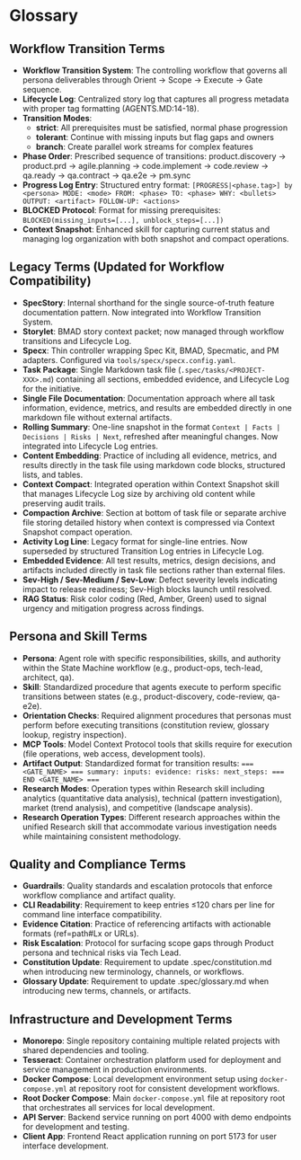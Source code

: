 # Glossary

## Workflow Transition Terms

- **Workflow Transition System**: The controlling workflow that governs all persona deliverables through Orient → Scope → Execute → Gate sequence.
- **Lifecycle Log**: Centralized story log that captures all progress metadata with proper tag formatting (AGENTS.MD:14-18).
- **Transition Modes**:
  - **strict**: All prerequisites must be satisfied, normal phase progression
  - **tolerant**: Continue with missing inputs but flag gaps and owners
  - **branch**: Create parallel work streams for complex features
- **Phase Order**: Prescribed sequence of transitions: product.discovery → product.prd → agile.planning → code.implement → code.review → qa.ready → qa.contract → qa.e2e → pm.sync
- **Progress Log Entry**: Structured entry format: `[PROGRESS|<phase.tag>] by <persona> MODE: <mode> FROM: <phase> TO: <phase> WHY: <bullets> OUTPUT: <artifact> FOLLOW-UP: <actions>`
- **BLOCKED Protocol**: Format for missing prerequisites: `BLOCKED(missing_inputs=[...], unblock_steps=[...])`
- **Context Snapshot**: Enhanced skill for capturing current status and managing log organization with both snapshot and compact operations.

## Legacy Terms (Updated for Workflow Compatibility)

- **SpecStory**: Internal shorthand for the single source-of-truth feature documentation pattern. Now integrated into Workflow Transition System.
- **Storylet**: BMAD story context packet; now managed through workflow transitions and Lifecycle Log.
- **Specx**: Thin controller wrapping Spec Kit, BMAD, Specmatic, and PM adapters. Configured via `tools/specx/specx.config.yaml`.
- **Task Package**: Single Markdown task file (`.spec/tasks/<PROJECT-XXX>.md`) containing all sections, embedded evidence, and Lifecycle Log for the initiative.
- **Single File Documentation**: Documentation approach where all task information, evidence, metrics, and results are embedded directly in one markdown file without external artifacts.
- **Rolling Summary**: One-line snapshot in the format `Context | Facts | Decisions | Risks | Next`, refreshed after meaningful changes. Now integrated into Lifecycle Log entries.
- **Content Embedding**: Practice of including all evidence, metrics, and results directly in the task file using markdown code blocks, structured lists, and tables.
- **Context Compact**: Integrated operation within Context Snapshot skill that manages Lifecycle Log size by archiving old content while preserving audit trails.
- **Compaction Archive**: Section at bottom of task file or separate archive file storing detailed history when context is compressed via Context Snapshot compact operation.
- **Activity Log Line**: Legacy format for single-line entries. Now superseded by structured Transition Log entries in Lifecycle Log.
- **Embedded Evidence**: All test results, metrics, design decisions, and artifacts included directly in task file sections rather than external files.
- **Sev-High / Sev-Medium / Sev-Low**: Defect severity levels indicating impact to release readiness; Sev-High blocks launch until resolved.
- **RAG Status**: Risk color coding (Red, Amber, Green) used to signal urgency and mitigation progress across findings.

## Persona and Skill Terms

- **Persona**: Agent role with specific responsibilities, skills, and authority within the State Machine workflow (e.g., product-ops, tech-lead, architect, qa).
- **Skill**: Standardized procedure that agents execute to perform specific transitions between states (e.g., product-discovery, code-review, qa-e2e).
- **Orientation Checks**: Required alignment procedures that personas must perform before executing transitions (constitution review, glossary lookup, registry inspection).
- **MCP Tools**: Model Context Protocol tools that skills require for execution (file operations, web access, development tools).
- **Artifact Output**: Standardized format for transition results: `=== <GATE_NAME> === summary: inputs: evidence: risks: next_steps: === END <GATE_NAME> ===`
- **Research Modes**: Operation types within Research skill including analytics (quantitative data analysis), technical (pattern investigation), market (trend analysis), and competitive (landscape analysis).
- **Research Operation Types**: Different research approaches within the unified Research skill that accommodate various investigation needs while maintaining consistent methodology.

## Quality and Compliance Terms

- **Guardrails**: Quality standards and escalation protocols that enforce workflow compliance and artifact quality.
- **CLI Readability**: Requirement to keep entries ≤120 chars per line for command line interface compatibility.
- **Evidence Citation**: Practice of referencing artifacts with actionable formats (ref=path#Lx or URLs).
- **Risk Escalation**: Protocol for surfacing scope gaps through Product persona and technical risks via Tech Lead.
- **Constitution Update**: Requirement to update .spec/constitution.md when introducing new terminology, channels, or workflows.
- **Glossary Update**: Requirement to update .spec/glossary.md when introducing new terms, channels, or artifacts.

## Infrastructure and Development Terms

- **Monorepo**: Single repository containing multiple related projects with shared dependencies and tooling.
- **Tesseract**: Container orchestration platform used for deployment and service management in production environments.
- **Docker Compose**: Local development environment setup using `docker-compose.yml` at repository root for consistent development workflows.
- **Root Docker Compose**: Main `docker-compose.yml` file at repository root that orchestrates all services for local development.
- **API Server**: Backend service running on port 4000 with demo endpoints for development and testing.
- **Client App**: Frontend React application running on port 5173 for user interface development.
